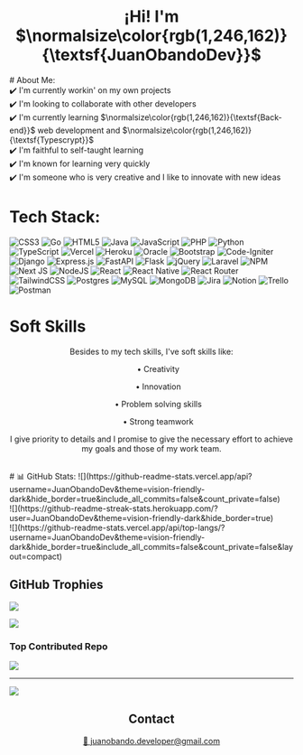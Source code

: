 <h1 align="center">¡Hi! I'm $\normalsize\color{rgb(1,246,162)}{\textsf{JuanObandoDev}}$</h1>
# About Me:
<br>✔️ I'm currently workin' on my own projects<br>✔️ I'm looking to collaborate with other developers<br>✔️ I'm currently learning $\normalsize\color{rgb(1,246,162)}{\textsf{Back-end}}$ web development and $\normalsize\color{rgb(1,246,162)}{\textsf{Typescrypt}}$ <br>✔️ I'm faithful to self-taught learning<br>✔️ I'm known for learning very quickly<br>✔️ I'm someone who is very creative and I like to innovate with new ideas


# Tech Stack:
![CSS3](https://img.shields.io/badge/css3-%231572B6.svg?style=for-the-badge&logo=css3&logoColor=white) ![Go](https://img.shields.io/badge/go-%2300ADD8.svg?style=for-the-badge&logo=go&logoColor=white) ![HTML5](https://img.shields.io/badge/html5-%23E34F26.svg?style=for-the-badge&logo=html5&logoColor=white) ![Java](https://img.shields.io/badge/java-%23ED8B00.svg?style=for-the-badge&logo=java&logoColor=white) ![JavaScript](https://img.shields.io/badge/javascript-%23323330.svg?style=for-the-badge&logo=javascript&logoColor=%23F7DF1E) ![PHP](https://img.shields.io/badge/php-%23777BB4.svg?style=for-the-badge&logo=php&logoColor=white) ![Python](https://img.shields.io/badge/python-3670A0?style=for-the-badge&logo=python&logoColor=ffdd54) ![TypeScript](https://img.shields.io/badge/typescript-%23007ACC.svg?style=for-the-badge&logo=typescript&logoColor=white) ![Vercel](https://img.shields.io/badge/vercel-%23000000.svg?style=for-the-badge&logo=vercel&logoColor=white) ![Heroku](https://img.shields.io/badge/heroku-%23430098.svg?style=for-the-badge&logo=heroku&logoColor=white) ![Oracle](https://img.shields.io/badge/Oracle-F80000?style=for-the-badge&logo=oracle&logoColor=white) ![Bootstrap](https://img.shields.io/badge/bootstrap-%23563D7C.svg?style=for-the-badge&logo=bootstrap&logoColor=white) ![Code-Igniter](https://img.shields.io/badge/CodeIgniter-%23EF4223.svg?style=for-the-badge&logo=codeIgniter&logoColor=white) ![Django](https://img.shields.io/badge/django-%23092E20.svg?style=for-the-badge&logo=django&logoColor=white) ![Express.js](https://img.shields.io/badge/express.js-%23404d59.svg?style=for-the-badge&logo=express&logoColor=%2361DAFB) ![FastAPI](https://img.shields.io/badge/FastAPI-005571?style=for-the-badge&logo=fastapi) ![Flask](https://img.shields.io/badge/flask-%23000.svg?style=for-the-badge&logo=flask&logoColor=white) ![jQuery](https://img.shields.io/badge/jquery-%230769AD.svg?style=for-the-badge&logo=jquery&logoColor=white) ![Laravel](https://img.shields.io/badge/laravel-%23FF2D20.svg?style=for-the-badge&logo=laravel&logoColor=white) ![NPM](https://img.shields.io/badge/NPM-%23000000.svg?style=for-the-badge&logo=npm&logoColor=white) ![Next JS](https://img.shields.io/badge/Next-black?style=for-the-badge&logo=next.js&logoColor=white) ![NodeJS](https://img.shields.io/badge/node.js-6DA55F?style=for-the-badge&logo=node.js&logoColor=white) ![React](https://img.shields.io/badge/react-%2320232a.svg?style=for-the-badge&logo=react&logoColor=%2361DAFB) ![React Native](https://img.shields.io/badge/react_native-%2320232a.svg?style=for-the-badge&logo=react&logoColor=%2361DAFB) ![React Router](https://img.shields.io/badge/React_Router-CA4245?style=for-the-badge&logo=react-router&logoColor=white) ![TailwindCSS](https://img.shields.io/badge/tailwindcss-%2338B2AC.svg?style=for-the-badge&logo=tailwind-css&logoColor=white) ![Postgres](https://img.shields.io/badge/postgres-%23316192.svg?style=for-the-badge&logo=postgresql&logoColor=white) ![MySQL](https://img.shields.io/badge/mysql-%2300f.svg?style=for-the-badge&logo=mysql&logoColor=white) ![MongoDB](https://img.shields.io/badge/MongoDB-%234ea94b.svg?style=for-the-badge&logo=mongodb&logoColor=white) ![Jira](https://img.shields.io/badge/jira-%230A0FFF.svg?style=for-the-badge&logo=jira&logoColor=white) ![Notion](https://img.shields.io/badge/Notion-%23000000.svg?style=for-the-badge&logo=notion&logoColor=white) ![Trello](https://img.shields.io/badge/Trello-%23026AA7.svg?style=for-the-badge&logo=Trello&logoColor=white) ![Postman](https://img.shields.io/badge/Postman-FF6C37?style=for-the-badge&logo=postman&logoColor=white)
# Soft Skills
<p align="center">Besides to my tech skills, I've soft skills like:
    <ul align="center">
        <p>• Creativity</p>
        <p>• Innovation</p>
        <p>• Problem solving skills</p>
        <p>• Strong teamwork</p>
    </ul>
</p>
<p align="center">I give priority to details and I promise to give the necessary effort to achieve my goals and those of my work team.</p>
<br>
# 📊 GitHub Stats:
![](https://github-readme-stats.vercel.app/api?username=JuanObandoDev&theme=vision-friendly-dark&hide_border=true&include_all_commits=false&count_private=false)<br/>
![](https://github-readme-streak-stats.herokuapp.com/?user=JuanObandoDev&theme=vision-friendly-dark&hide_border=true)<br/>
![](https://github-readme-stats.vercel.app/api/top-langs/?username=JuanObandoDev&theme=vision-friendly-dark&hide_border=true&include_all_commits=false&count_private=false&layout=compact)

## GitHub Trophies
![](https://github-profile-trophy.vercel.app/?username=JuanObandoDev&theme=apprentice&no-frame=true&no-bg=true&margin-w=4)

![](https://quotes-github-readme.vercel.app/api?type=vetical&theme=dark)

### Top Contributed Repo
![](https://github-contributor-stats.vercel.app/api?username=JuanObandoDev&limit=5&theme=dark&combine_all_yearly_contributions=true)

---
[![](https://visitcount.itsvg.in/api?id=JuanObandoDev&icon=5&color=2)](https://visitcount.itsvg.in)

<h2 align="center">Contact</h2>
<div align="center">
    <a href="mailto:juanobando.developer@gmail.com"><p>📧 juanobando.developer@gmail.com</p></a>
</div>
